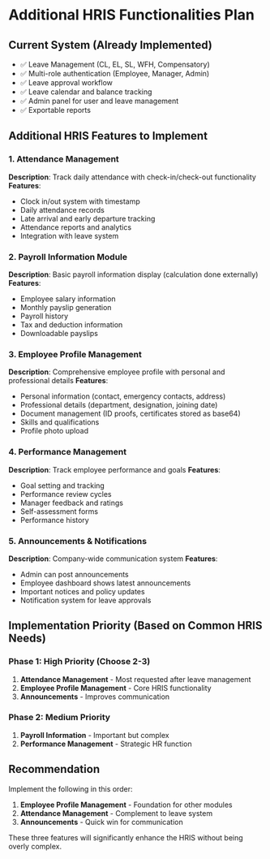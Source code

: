 # Additional HRIS Functionalities Plan

## Current System (Already Implemented)
- ✅ Leave Management (CL, EL, SL, WFH, Compensatory)
- ✅ Multi-role authentication (Employee, Manager, Admin)
- ✅ Leave approval workflow
- ✅ Leave calendar and balance tracking
- ✅ Admin panel for user and leave management
- ✅ Exportable reports

## Additional HRIS Features to Implement

### 1. Attendance Management
**Description**: Track daily attendance with check-in/check-out functionality
**Features**:
- Clock in/out system with timestamp
- Daily attendance records
- Late arrival and early departure tracking
- Attendance reports and analytics
- Integration with leave system

### 2. Payroll Information Module
**Description**: Basic payroll information display (calculation done externally)
**Features**:
- Employee salary information
- Monthly payslip generation
- Payroll history
- Tax and deduction information
- Downloadable payslips

### 3. Employee Profile Management
**Description**: Comprehensive employee profile with personal and professional details
**Features**:
- Personal information (contact, emergency contacts, address)
- Professional details (department, designation, joining date)
- Document management (ID proofs, certificates stored as base64)
- Skills and qualifications
- Profile photo upload

### 4. Performance Management
**Description**: Track employee performance and goals
**Features**:
- Goal setting and tracking
- Performance review cycles
- Manager feedback and ratings
- Self-assessment forms
- Performance history

### 5. Announcements & Notifications
**Description**: Company-wide communication system
**Features**:
- Admin can post announcements
- Employee dashboard shows latest announcements
- Important notices and policy updates
- Notification system for leave approvals

## Implementation Priority (Based on Common HRIS Needs)

### Phase 1: High Priority (Choose 2-3)
1. **Attendance Management** - Most requested after leave management
2. **Employee Profile Management** - Core HRIS functionality
3. **Announcements** - Improves communication

### Phase 2: Medium Priority
1. **Payroll Information** - Important but complex
2. **Performance Management** - Strategic HR function

## Recommendation
Implement the following in this order:
1. **Employee Profile Management** - Foundation for other modules
2. **Attendance Management** - Complement to leave system
3. **Announcements** - Quick win for communication

These three features will significantly enhance the HRIS without being overly complex.
